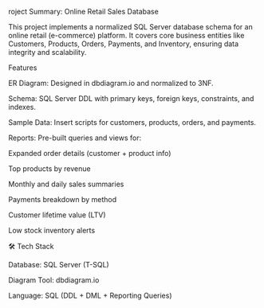 roject Summary: Online Retail Sales Database

This project implements a normalized SQL Server database schema for an online retail (e-commerce) platform. It covers core business entities like Customers, Products, Orders, Payments, and Inventory, ensuring data integrity and scalability.

Features

ER Diagram: Designed in dbdiagram.io
 and normalized to 3NF.

Schema: SQL Server DDL with primary keys, foreign keys, constraints, and indexes.

Sample Data: Insert scripts for customers, products, orders, and payments.

Reports: Pre-built queries and views for:

Expanded order details (customer + product info)

Top products by revenue

Monthly and daily sales summaries

Payments breakdown by method

Customer lifetime value (LTV)

Low stock inventory alerts

🛠️ Tech Stack

Database: SQL Server (T-SQL)

Diagram Tool: dbdiagram.io

Language: SQL (DDL + DML + Reporting Queries)
